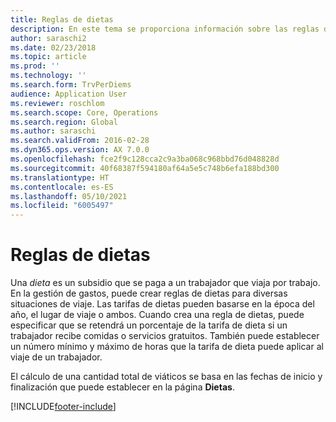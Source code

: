 ```yaml
---
title: Reglas de dietas
description: En este tema se proporciona información sobre las reglas de dietas.
author: saraschi2
ms.date: 02/23/2018
ms.topic: article
ms.prod: ''
ms.technology: ''
ms.search.form: TrvPerDiems
audience: Application User
ms.reviewer: roschlom
ms.search.scope: Core, Operations
ms.search.region: Global
ms.author: saraschi
ms.search.validFrom: 2016-02-28
ms.dyn365.ops.version: AX 7.0.0
ms.openlocfilehash: fce2f9c128cca2c9a3ba068c968bbd76d048828d
ms.sourcegitcommit: 40f68387f594180af64a5e5c748b6efa188bd300
ms.translationtype: HT
ms.contentlocale: es-ES
ms.lasthandoff: 05/10/2021
ms.locfileid: "6005497"
---
```

# <a name="per-diem-rules"></a>Reglas de dietas

Una *dieta* es un subsidio que se paga a un trabajador que viaja por trabajo. En la gestión de gastos, puede crear reglas de dietas para diversas situaciones de viaje. Las tarifas de dietas pueden basarse en la época del año, el lugar de viaje o ambos. Cuando crea una regla de dietas, puede especificar que se retendrá un porcentaje de la tarifa de dieta si un trabajador recibe comidas o servicios gratuitos. También puede establecer un número mínimo y máximo de horas que la tarifa de dieta puede aplicar al viaje de un trabajador.

El cálculo de una cantidad total de viáticos se basa en las fechas de inicio y finalización que puede establecer en la página **Dietas**.


[!INCLUDE[footer-include](../includes/footer-banner.md)]